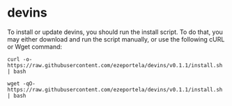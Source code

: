 # devins

To install or update devins, you should run the install script. To do that, you may either download and run the script manually, or use the following cURL or Wget command:

```
curl -o- https://raw.githubusercontent.com/ezeportela/devins/v0.1.1/install.sh | bash
```

```
wget -qO- https://raw.githubusercontent.com/ezeportela/devins/v0.1.1/install.sh | bash
```